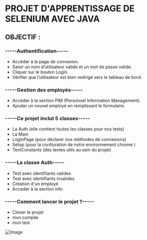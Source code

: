 # PROJET D'APPRENTISSAGE DE SELENIUM AVEC JAVA

## OBJECTIF :

### -----Authentification-----
- Accéder à la page de connexion.  
- Saisir un nom d’utilisateur valide et un mot de passe valide.  
- Cliquer sur le bouton Login.  
- Vérifier que l’utilisateur est bien redirigé vers le tableau de bord.  

### -----Gestion des employés-----
- Accéder à la section PIM (Personnel Information Management).  
- Ajouter un nouvel employé en remplissant le formulaire.

### -----Ce projet inclut 5 classes----- 
- La Auth (elle contient toutes les classes pour nos tests)
- La Main
- LoginPage (pour déclarer nos méthodes de connexions)
- Setup (pour la confiuration de notre environnement chrome )
- TextConstants (des textes utils au sein du projet)


### -----La classe Auth----- 
- Test avec identifiants valides
- Test avec identifiants invalides
- Création d'un employé
- Acceder à la section info

### -----Comment lancer le projet ?----- 
- Cloner le projet
- mvn compile
- mvn test




![Image](https://github.com/user-attachments/assets/62381279-3b53-4c45-b93f-de101e646205)
